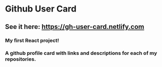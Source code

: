 # Github User Card
## See it here: https://gh-user-card.netlify.com

### My first React project! 
### A github profile card with links and descriptions for each of my repositories. 
